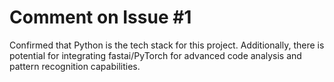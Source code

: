 # Comment on Issue #1

Confirmed that Python is the tech stack for this project. Additionally, there is potential for integrating fastai/PyTorch for advanced code analysis and pattern recognition capabilities.